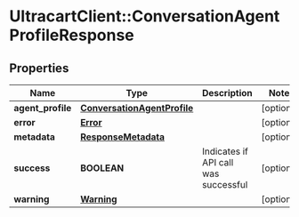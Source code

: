 # UltracartClient::ConversationAgentProfileResponse

## Properties
Name | Type | Description | Notes
------------ | ------------- | ------------- | -------------
**agent_profile** | [**ConversationAgentProfile**](ConversationAgentProfile.md) |  | [optional] 
**error** | [**Error**](Error.md) |  | [optional] 
**metadata** | [**ResponseMetadata**](ResponseMetadata.md) |  | [optional] 
**success** | **BOOLEAN** | Indicates if API call was successful | [optional] 
**warning** | [**Warning**](Warning.md) |  | [optional] 


